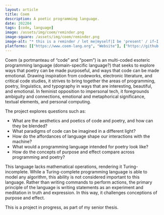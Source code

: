 ```yaml
---
layout: article
title: Coem
description: A poetic programming language.
date: 202204
tags: [code, language]
image: /assets/img/coem/reminder.png
image-square: /assets/img/coem/reminder.png
image-alt: "* this is a reminder / let me|myself|I be 'present' / if—I am 'present': / let me breathe——. / to breathe——: / * in and out, and thus I / know—myself—."
platforms: [["https://www.coem-lang.org", "Website"], ["https://github.com/coem-lang", "GitHub"]]
---
```


Coem (a portmanteau of “code” and “poem”) is an multi-coded esoteric programming language (domain-specific language?) that seeks to explore ways that poetry can be made purposeful, and ways that code can be made emotional. Drawing inspiration from codeworks, electronic literature, and critical code studies, it strives to bring together the areas of programming, poetry, linguistics, and typography in ways that are interesting, beautiful, and emotional. In feminist opposition to impersonal tech, it foregrounds ambiguity and connections, emotional and metaphorical significance, textual elements, and personal computing.

The project explores questions such as:

- What are the aesthetics and poetics of code and poetry, and how can they be blended?
- What paradigms of code can be imagined in a different light?
- How do the affordances of language shape our interactions with the machine?
- What would a programming language intended for poetry look like?
- How do the concepts of purpose and effect compare across programming and poetry?

This language lacks mathematical operations, rendering it Turing-incomplete. While a Turing-complete programming language is able to model any algorithm, this ability is not considered important to this language. Rather than writing commands to perform actions, the primary principle of the language is writing statements as an experiment and meditation in truth and expression. In this way, it challenges conceptions of purpose and effect. 

This is a project in progress, as part of my senior thesis.
